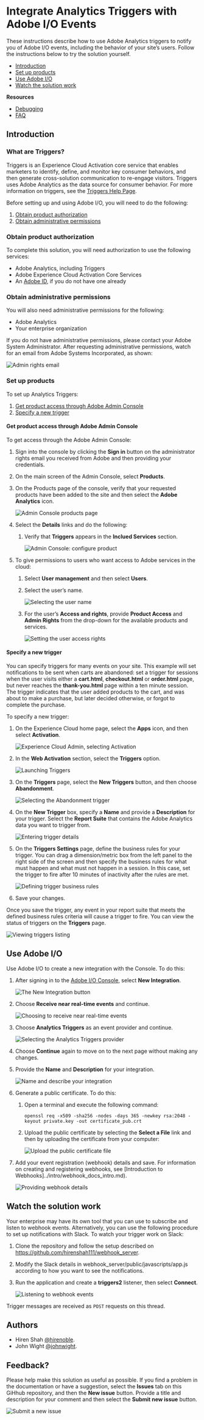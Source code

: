 <!--:navorder: 2-->

# Integrate Analytics Triggers with Adobe I/O Events

These instructions describe how to use Adobe Analytics triggers to notify you of Adobe I/O events, including the behavior of your site&rsquo;s users. Follow the instructions below to try the solution yourself.

- [Introduction](#introduction)
- [Set up products](#setupproducts)
- [Use Adobe I/O](#useadobeio)
- [Watch the solution work](#watchthesolutionwork)

**Resources**
- [Debugging](../help/debug.md)
- [FAQ](../help/faq.md)
<!-- - [Debugging](../help/debug.md#analyticstriggersevents) This will work eventually, check DEVEP bugs-->
<!-- - [FAQ](../help/faq.md#analyticstriggersevents) This will work eventually, check DEVEP bugs -->

## Introduction

### What are Triggers?
Triggers is an Experience Cloud Activation core service that enables marketers to identify, define, and monitor key consumer behaviors, and then generate cross-solution communication to re-engage visitors. Triggers uses Adobe Analytics as the data source for consumer behavior.
For more information on triggers, see the [Triggers Help Page](https://marketing.adobe.com/resources/help/en_US/mcloud/triggers.html).


Before setting up and using Adobe I/O, you will need to do the following:

1. [Obtain product authorization](#obtainproductauthorization)
2. [Obtain administrative permissions](#obtainadministrativepermissions)

### Obtain product authorization

To complete this solution, you will need authorization to use the following services:
*   Adobe Analytics, including Triggers
*	Adobe Experience Cloud Activation Core Services
*   An [Adobe ID](https://helpx.adobe.com/x-productkb/global/adobe-id-account-change.html), if you do not have one already

### Obtain administrative permissions

You will also need administrative permissions for the following:
* Adobe Analytics
* Your enterprise organization

If you do not have administrative permissions, please contact your Adobe System Administrator. After requesting administrative permissions, watch for an email from Adobe Systems Incorporated, as shown:

   ![Admin rights email](../img/events_atrig_01.png)

### Set up products

To set up Analytics Triggers:

1. [Get product access through Adobe Admin Console](#getproductaccessthroughadobeadminconsole)
2. [Specify a new trigger](#specifyanewtrigger)

#### Get product access through Adobe Admin Console	 

To get access through the Adobe Admin Console:

1.	Sign into the console by clicking the **Sign in** button on the administrator rights email you received from Adobe and then providing your credentials.

2.	On the main screen of the Admin Console, select **Products**.

3.	On the Products page of the console, verify that your requested products have been added to the site and then select the **Adobe Analytics** icon.

      ![Admin Console products page](../img/events_atrig_31.png "Admin Console products page")

4.	Select the **Details** links and do the following:

    1.	Verify that **Triggers** appears in the **Inclued Services** section.

        ![Admin Console: configure product](../img/events_atrig_32.png "Admin Console: configure product")

  5. To give permissions to users who want access to Adobe services in the cloud:

     1. Select **User management** and then select **Users**.
     2. Select the user&rsquo;s name.
     
        ![Selecting the user name](../img/events_atrig_05.png "Selecting the user name")

     3. For the user&rsquo;s **Access and rights**, provide **Product Access** and **Admin Rights** from the drop-down for the available products and services.
     
        ![Setting the user access rights](../img/events_atrig_06.png "Setting the user access rights")

#### Specify a new trigger

You can specify triggers for many events on your site. This example will set notifications to be sent when carts are abandoned: set a trigger for sessions when the user visits either a **cart.html**, **checkout.html** or **order.html** page, but never reaches the **thank-you.html** page within a ten minute session. The trigger indicates that the user added products to the cart, and was about to make a purchase, but later decided otherwise, or forgot to complete the purchase.

To specify a new trigger:

1. On the Experience Cloud home page, select the **Apps** icon, and then select **Activation**.

    ![Experience Cloud Admin, selecting Activation](../img/events_atrig_34.png "Experience Cloud Admin, selecting Activation")

2. In the **Web Activation** section, select the **Triggers** option.
    
    ![Launching Triggers](../img/events_atrig_33.png "Launching Triggers")

3. On the **Triggers** page, select the **New Triggers** button, and then choose **Abandonment**.

    ![Selecting the Abandonment trigger](../img/events_atrig_19.png "Selecting the Abandonment trigger")

4. On the **New Trigger** box, specify a **Name** and provide a **Description** for your trigger. Select the **Report Suite** that contains the Adobe Analytics data you want to trigger from.

    ![Entering trigger details](../img/events_atrig_20.png "Entering trigger details")

5. On the **Triggers Settings** page, define the business rules for your trigger. You can drag a dimension/metric box from the left panel to the right side of the screen and then specify the business rules for what must happen and what must not happen in a session. In this case, set the trigger to fire after 10 minutes of inactivity after the rules are met.

    ![Defining trigger business rules](../img/events_atrig_21.png "Defining trigger business rules")

6. Save your changes.

Once you save the trigger, any event in your report suite that meets the defined business rules criteria will cause a trigger to fire. You can view the status of triggers on the **Triggers** page.

![Viewing triggers listing](../img/events_atrig_22.png "Viewing triggers listing")

## Use Adobe I/O

Use Adobe I/O to create a new integration with the Console. To do this:

1. After signing in to the [Adobe I/O Console](https://adobe.io/console), select **New Integration**.

    ![The New Integration button](../img/events_atrig_23.png "The New Integration button")

2. Choose **Receive near real-time events** and continue.

    ![Choosing to receive near real-time events](../img/events_atrig_24.png "Choosing to receive near real-time events")

3. Choose **Analytics Triggers** as an event provider and  continue.

    ![Selecting the Analytics Triggers provider](../img/events_atrig_25.png "Selecting the Analytics Triggers provider")

4. Choose **Continue** again to move on to the next page without making any changes.

5. Provide the **Name** and **Description** for your integration.

    ![Name and describe your integration](../img/events_atrig_26.png "Name and describe your integration")

6. Generate a public certificate. To do this:

    1. Open a terminal and execute the following command:

        `openssl req -x509 -sha256 -nodes -days 365 -newkey rsa:2048 -keyout private.key -out certificate_pub.crt`

    2. Upload the public certificate by selecting the **Select a File** link and then by uploading the certificate from your computer:

        ![Upload the public certificate file](../img/events_atrig_27.png "Upload the public certificate file")


7. Add your event registration (webhook) details and save. For information on creating and registering webhooks, see [Introduction to Webhooks]../intro/webhook_docs_intro.md).

    ![Providing webhook details](../img/events_atrig_28.png "Providing webhook details")

## Watch the solution work

Your enterprise may have its own tool that you can use to subscribe and listen to webhook events. Alternatively, you can use the following procedure to set up notifications with Slack.
To watch your trigger work on Slack:

1. Clone the repository and follow the setup described on https://github.com/hirenshah111/webhook_server.

2. Modify the Slack details in webhook_server/public/javascripts/app.js according to how you want to see the notifications.

3. Run the application and create a **triggers2** listener, then select **Connect**.

    ![Listening to webhook events](../img/events_atrig_29.png "Listening to webhook events")


Trigger messages are received as `POST` requests on this thread.

## Authors
- Hiren Shah [@hirenoble](https://github.com/hirenoble).
- John Wight [@johnwight](https://github.com/johnwight).

## Feedback?

Please help make this solution as useful as possible. If you find a problem in the documentation or have a suggestion, select the **Issues** tab on this GiHhub repository, and then the **New issue** button. Provide a title and description for your comment and then select the **Submit new issue** button.

![Submit a new issue](../img/events_atrig_30.png "Submit a new issue")
